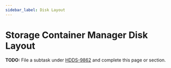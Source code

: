 ```yaml
---
sidebar_label: Disk Layout
---
```


# Storage Container Manager Disk Layout

**TODO:** File a subtask under [HDDS-9862](https://issues.apache.org/jira/browse/HDDS-9862) and complete this page or section.
